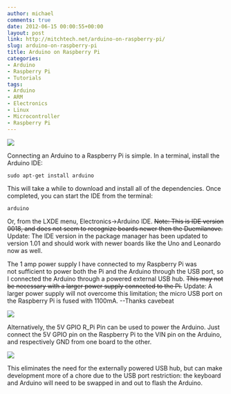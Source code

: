```yaml
---
author: michael
comments: true
date: 2012-06-15 00:00:55+00:00
layout: post
link: http://mitchtech.net/arduino-on-raspberry-pi/
slug: arduino-on-raspberry-pi
title: Arduino on Raspberry Pi
categories:
- Arduino
- Raspberry Pi
- Tutorials
tags:
- Arduino
- ARM
- Electronics
- Linux
- Microcontroller
- Raspberry Pi
---
```


[![](http://mitchtech.net/wp-content/uploads/2012/06/pi-arduino-upload-300x183.png)](http://mitchtech.net/arduino-on-raspberry-pi/pi-arduino-upload/)

Connecting an Arduino to a Raspberry Pi is simple. In a terminal, install the Arduino IDE:

```
sudo apt-get install arduino
```

This will take a while to download and install all of the dependencies. Once completed, you can start the IDE from the terminal:

```
arduino
```

Or, from the LXDE menu, Electronics->Arduino IDE. <del>Note: This is IDE version 0018, and does not seem to recognize boards newer then the Duemilanove.</del> Update: The IDE version in the package manager has been updated to version 1.01 and should work with newer boards like the Uno and Leonardo now as well.

The 1 amp power supply I have connected to my Raspberry Pi was not sufficient to power both the Pi and the Arduino through the USB port, so I connected the Arduino through a powered external USB hub. <del>This may not be necessary with a larger power supply connected to the Pi.</del> Update: A larger power supply will not overcome this limitation; the micro USB port on the Raspberry Pi is fused with 1100mA. --Thanks cavebeat

[![](http://mitchtech.net/wp-content/uploads/2012/06/pi-arduino-300x225.jpg)](http://mitchtech.net/arduino-on-raspberry-pi/pi-arduino/)

Alternatively, the 5V GPIO R_Pi Pin can be used to power the Arduino. Just connect the 5V GPIO pin on the Raspberry Pi to the VIN pin on the Arduino, and respectively GND from one board to the other.

[![](http://mitchtech.net/wp-content/uploads/2012/06/raspi-arduino-gpio-power-300x225.jpg)](http://mitchtech.net/arduino-on-raspberry-pi/raspi-arduino-gpio-power/)

This eliminates the need for the externally powered USB hub, but can make development more of a chore due to the USB port restriction: the keyboard and Arduino will need to be swapped in and out to flash the Arduino.

